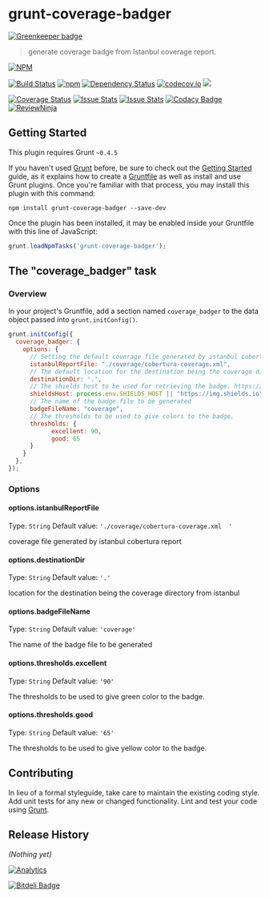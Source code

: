 # grunt-coverage-badger

[![Greenkeeper badge](https://badges.greenkeeper.io/node-libs/grunt-coverage-badger.svg)](https://greenkeeper.io/)

> generate coverage badge from Istanbul coverage report.

[![NPM](https://nodei.co/npm/grunt-coverage-badger.png)](https://nodei.co/npm/grunt-coverage-badger/)

[![Build Status](https://travis-ci.org/node-libs/grunt-coverage-badger.svg?branch=master)](https://travis-ci.org/node-libs/grunt-coverage-badger)
[![npm](https://img.shields.io/npm/dt/grunt-coverage-badger.svg)]()
[![Dependency Status](https://gemnasium.com/node-libs/grunt-coverage-badger.svg)](https://gemnasium.com/node-libs/grunt-coverage-badger)
[![codecov.io](https://codecov.io/github/node-libs/grunt-coverage-badger/coverage.svg?branch=master)](https://codecov.io/github/node-libs/grunt-coverage-badger?branch=master)
<a href="https://codeclimate.com/github/node-libs/grunt-coverage-badger"><img src="https://codeclimate.com/github/node-libs/grunt-coverage-badger/badges/gpa.svg" /></a>

[![Coverage Status](https://coveralls.io/repos/github/node-libs/grunt-coverage-badger/badge.svg?branch=master)](https://coveralls.io/github/node-libs/grunt-coverage-badger?branch=master)
[![Issue Stats](http://issuestats.com/github/node-libs/grunt-coverage-badger/badge/pr)](http://issuestats.com/github/node-libs/grunt-coverage-badger)
[![Issue Stats](http://issuestats.com/github/node-libs/grunt-coverage-badger/badge/issue)](http://issuestats.com/github/node-libs/grunt-coverage-badger)
[![Codacy Badge](https://api.codacy.com/project/badge/grade/7edd5a08b169479dac16dee87922bdd1)](https://www.codacy.com/app/kuldeepkeshwar/grunt-coverage-badger)
[![ReviewNinja](https://app.review.ninja/51642364/badge)](https://app.review.ninja/node-libs/grunt-coverage-badger)


## Getting Started
This plugin requires Grunt `~0.4.5`

If you haven't used [Grunt](http://gruntjs.com/) before, be sure to check out the [Getting Started](http://gruntjs.com/getting-started) guide, as it explains how to create a [Gruntfile](http://gruntjs.com/sample-gruntfile) as well as install and use Grunt plugins. Once you're familiar with that process, you may install this plugin with this command:

```shell
npm install grunt-coverage-badger --save-dev
```

Once the plugin has been installed, it may be enabled inside your Gruntfile with this line of JavaScript:

```js
grunt.loadNpmTasks('grunt-coverage-badger');
```

## The "coverage_badger" task

### Overview
In your project's Gruntfile, add a section named `coverage_badger` to the data object passed into `grunt.initConfig()`.

```js
grunt.initConfig({
  coverage_badger: {
    options: {
      // Setting the default coverage file generated by istanbul cobertura report.
      istanbulReportFile: "./coverage/cobertura-coverage.xml",
      // The default location for the destination being the coverage directory from istanbul.
      destinationDir: '.',
      // The shields host to be used for retrieving the badge. https://github.com/badges/shields
      shieldsHost: process.env.SHIELDS_HOST || "https://img.shields.io",
      // The name of the badge file to be generated
      badgeFileName: "coverage",
      // The thresholds to be used to give colors to the badge.
      thresholds: {
            excellent: 90,
            good: 65
      }
    }
  },
});
```

### Options

#### options.istanbulReportFile
Type: `String`
Default value: `'./coverage/cobertura-coverage.xml  '`

coverage file generated by istanbul cobertura report

#### options.destinationDir
Type: `String`
Default value: `'.'`

location for the destination being the coverage directory from istanbul

#### options.badgeFileName
Type: `String`
Default value: `'coverage'`

The name of the badge file to be generated

#### options.thresholds.excellent
Type: `String`
Default value: `'90'`

The thresholds to be used to give green color to the badge.

#### options.thresholds.good
Type: `String`
Default value: `'65'`

The thresholds to be used to give yellow color to the badge.



## Contributing
In lieu of a formal styleguide, take care to maintain the existing coding style. Add unit tests for any new or changed functionality. Lint and test your code using [Grunt](http://gruntjs.com/).

## Release History
_(Nothing yet)_


[![Analytics](https://ga-beacon.appspot.com/UA-73812625-1/grunt-coverage-badger/)](https://github.com/node-libs/grunt-coverage-badger)


[![Bitdeli Badge](https://d2weczhvl823v0.cloudfront.net/node-libs/grunt-coverage-badger/trend.png)](https://bitdeli.com/free "Bitdeli Badge")

